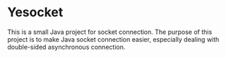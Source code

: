 # Yesocket
This is a small Java project for socket connection.  The purpose of this project is to make Java socket connection easier, especially dealing with double-sided asynchronous connection.
